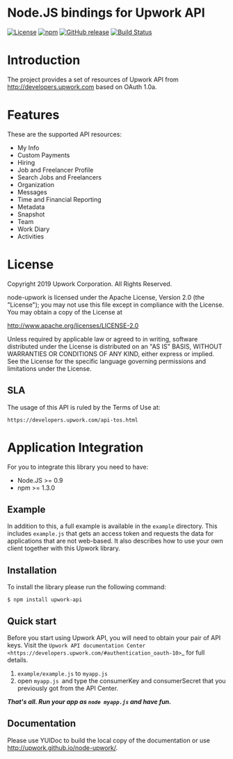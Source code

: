 Node.JS bindings for Upwork API
===========

[![License](http://img.shields.io/packagist/l/upwork/php-upwork.svg)](http://www.apache.org/licenses/LICENSE-2.0.html)
[![npm](https://img.shields.io/npm/v/upwork-api.svg)](https://www.npmjs.com/package/upwork-api)
[![GitHub release](https://img.shields.io/github/release/upwork/node-upwork.svg)](https://github.com/upwork/node-upwork/releases)
[![Build Status](https://travis-ci.org/upwork/node-upwork.svg)](https://travis-ci.org/upwork/node-upwork)

# Introduction
The project provides a set of resources of Upwork API from http://developers.upwork.com based on OAuth 1.0a.

# Features
These are the supported API resources:

* My Info
* Custom Payments
* Hiring
* Job and Freelancer Profile
* Search Jobs and Freelancers
* Organization
* Messages
* Time and Financial Reporting
* Metadata
* Snapshot
* Team
* Work Diary
* Activities

# License

Copyright 2019 Upwork Corporation. All Rights Reserved.

node-upwork is licensed under the Apache License, Version 2.0 (the "License");
you may not use this file except in compliance with the License.
You may obtain a copy of the License at

http://www.apache.org/licenses/LICENSE-2.0

Unless required by applicable law or agreed to in writing, software
distributed under the License is distributed on an "AS IS" BASIS,
WITHOUT WARRANTIES OR CONDITIONS OF ANY KIND, either express or implied.
See the License for the specific language governing permissions and
limitations under the License.

## SLA
The usage of this API is ruled by the Terms of Use at:

    https://developers.upwork.com/api-tos.html

# Application Integration
For you to integrate this library you need to have:

* Node.JS >= 0.9
* npm >= 1.3.0

## Example
In addition to this, a full example is available in the `example` directory. 
This includes `example.js` that gets an access token and requests the data
for applications that are not web-based.
It also describes how to use your own client together with this Upwork library.

## Installation

To install the library please run the following command:

    $ npm install upwork-api

## Quick start

Before you start using Upwork API, you will need to obtain your pair of API keys.
Visit the `Upwork API documentation Center <https://developers.upwork.com/#authentication_oauth-10>`_
for full details.

1. `example/example.js` to `myapp.js`
2. open `myapp.js `and type the consumerKey and consumerSecret that you previously got from the API Center.

***That's all. Run your app as `node myapp.js` and have fun.***

## Documentation

Please use YUIDoc to build the local copy of the documentation or use http://upwork.github.io/node-upwork/.
